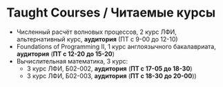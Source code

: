 # Taught Courses / Читаемые курсы
- Численный расчёт волновых процессов, 2 курс ЛФИ, альтернативный курс, **аудитория** (ПТ с 9-00 до 12-10)
- Foundations of Programming II, 1 курс англоязычного бакалавриата, **аудитория** (**ПТ с 12-20 до 15-20**)
- Вычислительная математика, 3 курс:
  - 3 курс ЛФИ, Б02-002, **аудитория** (**ПТ с 17-05 до 18-30**)
  - 3 курс ЛФИ, Б02-003, **аудитория** (**ПТ с 18-30 до 20-00**))

